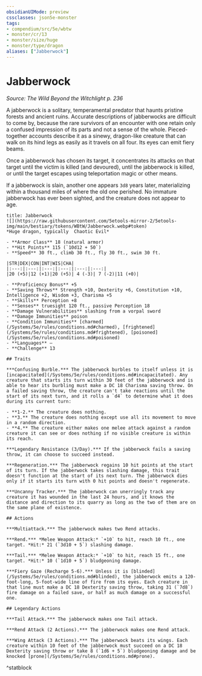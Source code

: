 ```yaml
---
obsidianUIMode: preview
cssclasses: json5e-monster
tags:
- compendium/src/5e/wbtw
- monster/cr/13
- monster/size/huge
- monster/type/dragon
aliases: ["Jabberwock"]
---
```

# Jabberwock
*Source: The Wild Beyond the Witchlight p. 236*  

A jabberwock is a solitary, temperamental predator that haunts pristine forests and ancient ruins. Accurate descriptions of jabberwocks are difficult to come by, because the rare survivors of an encounter with one retain only a confused impression of its parts and not a sense of the whole. Pieced-together accounts describe it as a sinewy, dragon-like creature that can walk on its hind legs as easily as it travels on all four. Its eyes can emit fiery beams.

Once a jabberwock has chosen its target, it concentrates its attacks on that target until the victim is killed (and devoured), until the jabberwock is killed, or until the target escapes using teleportation magic or other means.

If a jabberwock is slain, another one appears `3d8` years later, materializing within a thousand miles of where the old one perished. No immature jabberwock has ever been sighted, and the creature does not appear to age.

```ad-statblock
title: Jabberwock
![](https://raw.githubusercontent.com/5etools-mirror-2/5etools-img/main/bestiary/tokens/WBtW/Jabberwock.webp#token)
*Huge dragon, typically  Chaotic Evil*

- **Armor Class** 18 (natural armor)
- **Hit Points** 115 (`10d12 + 50`)
- **Speed** 30 ft., climb 30 ft., fly 30 ft., swim 30 ft.

|STR|DEX|CON|INT|WIS|CHA|
|:---:|:---:|:---:|:---:|:---:|:---:|
|20 (+5)|12 (+1)|20 (+5)| 4 (-3)| 7 (-2)|11 (+0)|

- **Proficiency Bonus** +5
- **Saving Throws** Strength +10, Dexterity +6, Constitution +10, Intelligence +2, Wisdom +3, Charisma +5
- **Skills** Perception +8
- **Senses** truesight 120 ft., passive Perception 18
- **Damage Vulnerabilities** slashing from a vorpal sword
- **Damage Immunities** poison
- **Condition Immunities** [charmed](/Systems/5e/rules/conditions.md#charmed), [frightened](/Systems/5e/rules/conditions.md#frightened), [poisoned](/Systems/5e/rules/conditions.md#poisoned)
- **Languages** —
- **Challenge** 13

## Traits

***Confusing Burble.*** The jabberwock burbles to itself unless it is [incapacitated](/Systems/5e/rules/conditions.md#incapacitated). Any creature that starts its turn within 30 feet of the jabberwock and is able to hear its burbling must make a DC 18 Charisma saving throw. On a failed saving throw, the creature can't take reactions until the start of its next turn, and it rolls a `d4` to determine what it does during its current turn:

- **1-2.** The creature does nothing.  
- **3.** The creature does nothing except use all its movement to move in a random direction.  
- **4.** The creature either makes one melee attack against a random creature it can see or does nothing if no visible creature is within its reach.  

***Legendary Resistance (3/Day).*** If the jabberwock fails a saving throw, it can choose to succeed instead.

***Regeneration.*** The jabberwock regains 10 hit points at the start of its turn. If the jabberwock takes slashing damage, this trait doesn't function at the start of its next turn. The jabberwock dies only if it starts its turn with 0 hit points and doesn't regenerate.

***Uncanny Tracker.*** The jabberwock can unerringly track any creature it has wounded in the last 24 hours, and it knows the distance and direction to its quarry as long as the two of them are on the same plane of existence.

## Actions

***Multiattack.*** The jabberwock makes two Rend attacks.

***Rend.*** *Melee Weapon Attack:* `+10` to hit, reach 10 ft., one target. *Hit:* 21 (`3d10 + 5`) slashing damage.

***Tail.*** *Melee Weapon Attack:* `+10` to hit, reach 15 ft., one target. *Hit:* 10 (`1d10 + 5`) bludgeoning damage.

***Fiery Gaze (Recharge 5-6).*** Unless it is [blinded](/Systems/5e/rules/conditions.md#blinded), the jabberwock emits a 120-foot-long, 5-foot-wide line of fire from its eyes. Each creature in that line must make a DC 18 Dexterity saving throw, taking 31 (`7d8`) fire damage on a failed save, or half as much damage on a successful one.

## Legendary Actions

***Tail Attack.*** The jabberwock makes one Tail attack.

***Rend Attack (2 Actions).*** The jabberwock makes one Rend attack.

***Wing Attack (3 Actions).*** The jabberwock beats its wings. Each creature within 10 feet of the jabberwock must succeed on a DC 18 Dexterity saving throw or take 8 (`1d6 + 5`) bludgeoning damage and be knocked [prone](/Systems/5e/rules/conditions.md#prone).
```
^statblock
